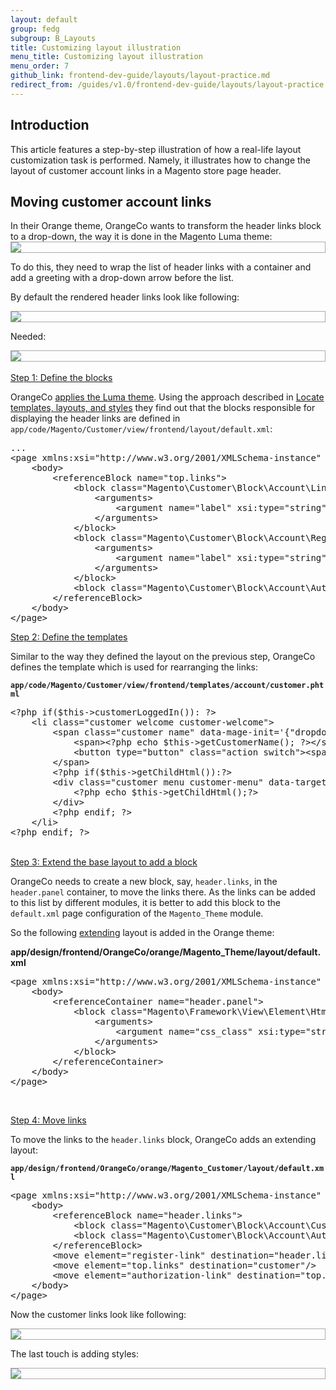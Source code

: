 ```yaml
---
layout: default
group: fedg
subgroup: B_Layouts
title: Customizing layout illustration
menu_title: Customizing layout illustration
menu_order: 7
github_link: frontend-dev-guide/layouts/layout-practice.md
redirect_from: /guides/v1.0/frontend-dev-guide/layouts/layout-practice.html
---
```


<h2>Introduction</h2>
This article features a step-by-step illustration of how a real-life layout customization task is performed. Namely, it illustrates how to change the layout of customer account links in a Magento store page header.

<h2>Moving customer account links</h2>
In their Orange theme, OrangeCo wants to transform the header links block to a drop-down, the way it is done in the Magento Luma theme:

<div style="border: 1px solid #ABABAB">
<img src="{{ site.baseurl }}common/images/layout_transform.png">
</div>

To do this, they need to wrap the list of header links with a container and add a greeting with a drop-down arrow before the list.

By default the rendered header links look like following:

<div style="border: 1px solid #ABABAB">
<img src="{{ site.baseurl }}common/images/layout_code_before1.png">
</div>

Needed:

<div style="border: 1px solid #ABABAB">
<img src="{{ site.baseurl }}common/images/layout_code_after.png">
</div>

<br>
<u>Step 1: Define the blocks</u>

OrangeCo <a href="{{site.gdeurl}}frontend-dev-guide/themes/theme-apply.html" target="_blank">applies the Luma theme</a>. Using the approach described in <a href="{{site.gdeurl}}frontend-dev-guide/themes/debug-theme.html" target="_blank">Locate templates, layouts, and styles</a> they find out that the blocks responsible for displaying the header links are defined in `app/code/Magento/Customer/view/frontend/layout/default.xml`:

<pre>
...
&lt;page&nbsp;xmlns:xsi=&quot;http://www.w3.org/2001/XMLSchema-instance&quot;&nbsp;xsi:noNamespaceSchemaLocation=&quot;../../../../../../../lib/internal/Magento/Framework/View/Layout/etc/page_configuration.xsd&quot;&gt;
&nbsp;&nbsp;&nbsp;&nbsp;&lt;body&gt;
&nbsp;&nbsp;&nbsp;&nbsp;&nbsp;&nbsp;&nbsp;&nbsp;&lt;referenceBlock&nbsp;name=&quot;top.links&quot;&gt;
&nbsp;&nbsp;&nbsp;&nbsp;&nbsp;&nbsp;&nbsp;&nbsp;&nbsp;&nbsp;&nbsp;&nbsp;&lt;block&nbsp;class=&quot;Magento\Customer\Block\Account\Link&quot;&nbsp;name=&quot;my-account-link&quot;&gt;
&nbsp;&nbsp;&nbsp;&nbsp;&nbsp;&nbsp;&nbsp;&nbsp;&nbsp;&nbsp;&nbsp;&nbsp;&nbsp;&nbsp;&nbsp;&nbsp;&lt;arguments&gt;
&nbsp;&nbsp;&nbsp;&nbsp;&nbsp;&nbsp;&nbsp;&nbsp;&nbsp;&nbsp;&nbsp;&nbsp;&nbsp;&nbsp;&nbsp;&nbsp;&nbsp;&nbsp;&nbsp;&nbsp;&lt;argument&nbsp;name=&quot;label&quot;&nbsp;xsi:type=&quot;string&quot;&nbsp;translate=&quot;true&quot;&gt;My&nbsp;Account&lt;/argument&gt;
&nbsp;&nbsp;&nbsp;&nbsp;&nbsp;&nbsp;&nbsp;&nbsp;&nbsp;&nbsp;&nbsp;&nbsp;&nbsp;&nbsp;&nbsp;&nbsp;&lt;/arguments&gt;
&nbsp;&nbsp;&nbsp;&nbsp;&nbsp;&nbsp;&nbsp;&nbsp;&nbsp;&nbsp;&nbsp;&nbsp;&lt;/block&gt;
&nbsp;&nbsp;&nbsp;&nbsp;&nbsp;&nbsp;&nbsp;&nbsp;&nbsp;&nbsp;&nbsp;&nbsp;&lt;block&nbsp;class=&quot;Magento\Customer\Block\Account\RegisterLink&quot;&nbsp;name=&quot;register-link&quot;&gt;
&nbsp;&nbsp;&nbsp;&nbsp;&nbsp;&nbsp;&nbsp;&nbsp;&nbsp;&nbsp;&nbsp;&nbsp;&nbsp;&nbsp;&nbsp;&nbsp;&lt;arguments&gt;
&nbsp;&nbsp;&nbsp;&nbsp;&nbsp;&nbsp;&nbsp;&nbsp;&nbsp;&nbsp;&nbsp;&nbsp;&nbsp;&nbsp;&nbsp;&nbsp;&nbsp;&nbsp;&nbsp;&nbsp;&lt;argument&nbsp;name=&quot;label&quot;&nbsp;xsi:type=&quot;string&quot;&nbsp;translate=&quot;true&quot;&gt;Register&lt;/argument&gt;
&nbsp;&nbsp;&nbsp;&nbsp;&nbsp;&nbsp;&nbsp;&nbsp;&nbsp;&nbsp;&nbsp;&nbsp;&nbsp;&nbsp;&nbsp;&nbsp;&lt;/arguments&gt;
&nbsp;&nbsp;&nbsp;&nbsp;&nbsp;&nbsp;&nbsp;&nbsp;&nbsp;&nbsp;&nbsp;&nbsp;&lt;/block&gt;
&nbsp;&nbsp;&nbsp;&nbsp;&nbsp;&nbsp;&nbsp;&nbsp;&nbsp;&nbsp;&nbsp;&nbsp;&lt;block&nbsp;class=&quot;Magento\Customer\Block\Account\AuthorizationLink&quot;&nbsp;name=&quot;authorization-link&quot;&nbsp;template=&quot;account/link/authorization.phtml&quot;/&gt;
&nbsp;&nbsp;&nbsp;&nbsp;&nbsp;&nbsp;&nbsp;&nbsp;&lt;/referenceBlock&gt;
&nbsp;&nbsp;&nbsp;&nbsp;&lt;/body&gt;
&lt;/page&gt;
</pre>

<u>Step 2: Define the templates</u>

Similar to the way they defined the layout on the previous step, OrangeCo 
defines the template which is used for rearranging the links:

**`app/code/Magento/Customer/view/frontend/templates/account/customer.phtml`**

<pre>
&lt;?php&nbsp;if($this-&gt;customerLoggedIn()):&nbsp;?&gt;
&nbsp;&nbsp;&nbsp;&nbsp;&lt;li&nbsp;class=&quot;customer&nbsp;welcome&nbsp;customer-welcome&quot;&gt;
&nbsp;&nbsp;&nbsp;&nbsp;&nbsp;&nbsp;&nbsp;&nbsp;&lt;span&nbsp;class=&quot;customer&nbsp;name&quot;&nbsp;data-mage-init='{&quot;dropdown&quot;:{}}'&nbsp;data-toggle=&quot;dropdown&quot;&gt;
&nbsp;&nbsp;&nbsp;&nbsp;&nbsp;&nbsp;&nbsp;&nbsp;&nbsp;&nbsp;&nbsp;&nbsp;&lt;span&gt;&lt;?php&nbsp;echo&nbsp;$this-&gt;getCustomerName();&nbsp;?&gt;&lt;/span&gt;
&nbsp;&nbsp;&nbsp;&nbsp;&nbsp;&nbsp;&nbsp;&nbsp;&nbsp;&nbsp;&nbsp;&nbsp;&lt;button&nbsp;type=&quot;button&quot;&nbsp;class=&quot;action&nbsp;switch&quot;&gt;&lt;span&gt;&lt;?php&nbsp;echo&nbsp;__('Change')?&gt;&lt;/span&gt;&lt;/button&gt;
&nbsp;&nbsp;&nbsp;&nbsp;&nbsp;&nbsp;&nbsp;&nbsp;&lt;/span&gt;
&nbsp;&nbsp;&nbsp;&nbsp;&nbsp;&nbsp;&nbsp;&nbsp;&lt;?php&nbsp;if($this-&gt;getChildHtml()):?&gt;
&nbsp;&nbsp;&nbsp;&nbsp;&nbsp;&nbsp;&nbsp;&nbsp;&lt;div&nbsp;class=&quot;customer&nbsp;menu&nbsp;customer-menu&quot;&nbsp;data-target=&quot;dropdown&quot;&gt;
&nbsp;&nbsp;&nbsp;&nbsp;&nbsp;&nbsp;&nbsp;&nbsp;&nbsp;&nbsp;&nbsp;&nbsp;&lt;?php&nbsp;echo&nbsp;$this-&gt;getChildHtml();?&gt;
&nbsp;&nbsp;&nbsp;&nbsp;&nbsp;&nbsp;&nbsp;&nbsp;&lt;/div&gt;
&nbsp;&nbsp;&nbsp;&nbsp;&nbsp;&nbsp;&nbsp;&nbsp;&lt;?php&nbsp;endif;&nbsp;?&gt;
&nbsp;&nbsp;&nbsp;&nbsp;&lt;/li&gt;
&lt;?php&nbsp;endif;&nbsp;?&gt;
</pre>
<br>
<u>Step 3: Extend the base layout to add a block</u>

OrangeCo needs to create a new block, say, `header.links`, in the `header.panel` container, to move the links there. As the links can be added to this list by different modules, it is better to add this block to the `default.xml` page configuration of the `Magento_Theme` module.

So the following <a href="{{site.gdeurl}}frontend-dev-guide/layouts/layout-extend.html" target="_blank">extending</a> layout is added in the Orange theme:

**app/design/frontend/OrangeCo/orange/Magento_Theme/layout/default.xml**
<pre>
&lt;page&nbsp;xmlns:xsi=&quot;http://www.w3.org/2001/XMLSchema-instance&quot;&nbsp;xsi:noNamespaceSchemaLocation=&quot;../../../../../../../lib/internal/Magento/Framework/View/Layout/etc/page_configuration.xsd&quot;&gt;
&nbsp;&nbsp;&nbsp;&nbsp;&lt;body&gt;
&nbsp;&nbsp;&nbsp;&nbsp;&nbsp;&nbsp;&nbsp;&nbsp;&lt;referenceContainer&nbsp;name=&quot;header.panel&quot;&gt;
&nbsp;&nbsp;&nbsp;&nbsp;&nbsp;&nbsp;&nbsp;&nbsp;&nbsp;&nbsp;&nbsp;&nbsp;&lt;block&nbsp;class=&quot;Magento\Framework\View\Element\Html\Links&quot;&nbsp;name=&quot;header.links&quot;&gt;
&nbsp;&nbsp;&nbsp;&nbsp;&nbsp;&nbsp;&nbsp;&nbsp;&nbsp;&nbsp;&nbsp;&nbsp;&nbsp;&nbsp;&nbsp;&nbsp;&lt;arguments&gt;
&nbsp;&nbsp;&nbsp;&nbsp;&nbsp;&nbsp;&nbsp;&nbsp;&nbsp;&nbsp;&nbsp;&nbsp;&nbsp;&nbsp;&nbsp;&nbsp;&nbsp;&nbsp;&nbsp;&nbsp;&lt;argument&nbsp;name=&quot;css_class&quot;&nbsp;xsi:type=&quot;string&quot;&gt;header&nbsp;links&lt;/argument&gt;
&nbsp;&nbsp;&nbsp;&nbsp;&nbsp;&nbsp;&nbsp;&nbsp;&nbsp;&nbsp;&nbsp;&nbsp;&nbsp;&nbsp;&nbsp;&nbsp;&lt;/arguments&gt;
&nbsp;&nbsp;&nbsp;&nbsp;&nbsp;&nbsp;&nbsp;&nbsp;&nbsp;&nbsp;&nbsp;&nbsp;&lt;/block&gt;
&nbsp;&nbsp;&nbsp;&nbsp;&nbsp;&nbsp;&nbsp;&nbsp;&lt;/referenceContainer&gt;
&nbsp;&nbsp;&nbsp;&nbsp;&lt;/body&gt;
&lt;/page&gt;
</pre>

<br>

<u>Step 4: Move links</u>

To move the links to the `header.links` block, OrangeCo adds an extending layout:

**`app/design/frontend/OrangeCo/orange/Magento_Customer/layout/default.xml`**

<pre>
&lt;page&nbsp;xmlns:xsi=&quot;http://www.w3.org/2001/XMLSchema-instance&quot;&nbsp;xsi:noNamespaceSchemaLocation=&quot;../../../../../../../lib/internal/Magento/Framework/View/Layout/etc/page_configuration.xsd&quot;&gt;
&nbsp;&nbsp;&nbsp;&nbsp;&lt;body&gt;
&nbsp;&nbsp;&nbsp;&nbsp;&nbsp;&nbsp;&nbsp;&nbsp;&lt;referenceBlock&nbsp;name=&quot;header.links&quot;&gt;
&nbsp;&nbsp;&nbsp;&nbsp;&nbsp;&nbsp;&nbsp;&nbsp;&nbsp;&nbsp;&nbsp;&nbsp;&lt;block&nbsp;class=&quot;Magento\Customer\Block\Account\Customer&quot;&nbsp;name=&quot;customer&quot;&nbsp;template=&quot;account/customer.phtml&quot;&nbsp;before=&quot;-&quot;/&gt;
&nbsp;&nbsp;&nbsp;&nbsp;&nbsp;&nbsp;&nbsp;&nbsp;&nbsp;&nbsp;&nbsp;&nbsp;&lt;block&nbsp;class=&quot;Magento\Customer\Block\Account\AuthorizationLink&quot;&nbsp;name=&quot;authorization-link-login&quot;&nbsp;template=&quot;account/link/authorization.phtml&quot;/&gt;
&nbsp;&nbsp;&nbsp;&nbsp;&nbsp;&nbsp;&nbsp;&nbsp;&lt;/referenceBlock&gt;
&nbsp;&nbsp;&nbsp;&nbsp;&nbsp;&nbsp;&nbsp;&nbsp;&lt;move&nbsp;element=&quot;register-link&quot;&nbsp;destination=&quot;header.links&quot;/&gt;
&nbsp;&nbsp;&nbsp;&nbsp;&nbsp;&nbsp;&nbsp;&nbsp;&lt;move&nbsp;element=&quot;top.links&quot;&nbsp;destination=&quot;customer&quot;/&gt;
&nbsp;&nbsp;&nbsp;&nbsp;&nbsp;&nbsp;&nbsp;&nbsp;&lt;move&nbsp;element=&quot;authorization-link&quot;&nbsp;destination=&quot;top.links&quot;&nbsp;after=&quot;-&quot;/&gt;
&nbsp;&nbsp;&nbsp;&nbsp;&lt;/body&gt;
&lt;/page&gt;
</pre>

Now the customer links look like following:

<div style="border: 1px solid #ABABAB">
<img src="{{ site.baseurl }}common/images/layout_screen2.png">
</div>

The last touch is adding styles:

<div style="border: 1px solid #ABABAB">
<img src="{{ site.baseurl }}common/images/layout_screen3.png">
</div>




